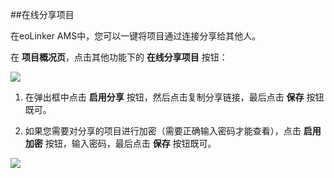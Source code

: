 ##在线分享项目

在eoLinker AMS中，您可以一键将项目通过连接分享给其他人。

在 **项目概况页**，点击其他功能下的 **在线分享项目** 按钮：

![](http://data.eolinker.com/course/FVHqTzC3750cb7c005386a96da168179dc27931c1442ce3)

1. 在弹出框中点击 **启用分享** 按钮，然后点击复制分享链接，最后点击 **保存** 按钮既可。

2. 如果您需要对分享的项目进行加密（需要正确输入密码才能查看），点击 **启用加密** 按钮，输入密码，最后点击 **保存** 按钮既可。

![](http://data.eolinker.com/course/xTBu1ju1da5cb09cb154d72368f7da5596b37ab0e812731)